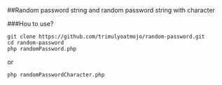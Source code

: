 ##Random password string and random password string with character

###Hou to use?
```
git clone https://github.com/trimulyoatmojo/random-password.git
cd random-password
php randomPassword.php
```
  or
```
php randomPasswordCharacter.php
```
